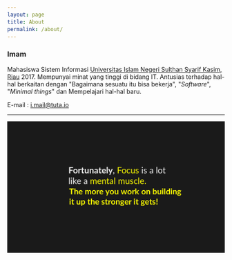 ```yaml
---
layout: page
title: About
permalink: /about/
---
```

### Imam

Mahasiswa Sistem Informasi [Universitas Islam Negeri Sulthan Syarif Kasim, Riau]() 2017. Mempunyai minat yang tinggi di bidang IT. Antusias terhadap hal-hal berkaitan dengan "Bagaimana sesuatu itu bisa bekerja", "*Software*", "*Minimal things*" dan Mempelajari hal-hal baru.

E-mail		: [i.mail@tuta.io](mailto:i.mail@tuta.io)

___

![notes, text](/assets/img/about/text.png)

